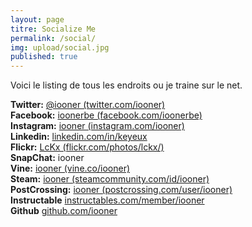 ```yaml
---
layout: page
titre: Socialize Me
permalink: /social/
img: upload/social.jpg
published: true
---
```


Voici le listing de tous les endroits ou je traine sur le net.  


**Twitter:** [@iooner (twitter.com/iooner)][twitter]  
**Facebook:** [ioonerbe (facebook.com/ioonerbe)][facebook]  
**Instagram:** [iooner (instagram.com/iooner)][insta]  
**Linkedin:** [linkedin.com/in/keyeux][linkedin]  
**Flickr:** [LcKx (flickr.com/photos/lckx/)][flickr]  
**SnapChat:** iooner  
**Vine:** [iooner (vine.co/iooner)][vine]  
**Steam:** [iooner (steamcommunity.com/id/iooner)][steam]  
**PostCrossing:** [iooner (postcrossing.com/user/iooner)][post]  
**Instructable** [instructables.com/member/iooner][instructable]  
**Github** [github.com/iooner][github]




[twitter]:		https://twitter.com/iooner
[facebook]:		https://www.facebook.com/ioonerbe
[linkedin]:		https://www.linkedin.com/in/keyeux
[insta]:		http://instagram.com/iooner
[post]:			http://www.postcrossing.com/user/iooner
[vine]:			https://vine.co/Iooner
[steam]:		http://steamcommunity.com/id/iooner
[flickr]: 		https://www.flickr.com/photos/lckx/
[instructable]: http://www.instructables.com/member/iooner/
[github]:		http://github.com/iooner
